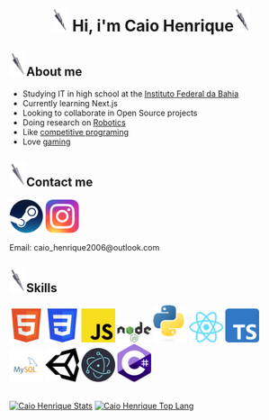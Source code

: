 <h1 align="center"><img width="30px" src="Coiled nail.png" /> Hi, i'm Caio Henrique<img width="30px" src="Coiled nail.png" /></h1>

<h2><img width="30px" src="Pure nail.png" />About me</h2>

- Studying IT in high school at the [Instituto Federal da Bahia](https://portal.ifba.edu.br/)
- Currently learning Next.js
- Looking to collaborate in Open Source projects
- Doing research on [Robotics](https://www.instagram.com/thearmengers?igsh=N3JwNGF2Z2FjcDFm)
- Like [competitive programing](https://codeforces.com/profile/Cakios)
- Love [gaming](https://steamcommunity.com/profiles/76561199191603747/)

<h2><img width="30px" src="Nail.png" />Contact me</h2>

<a href="https://steamcommunity.com/profiles/76561199191603747/"><img width="60px" src="https://raw.githubusercontent.com/caio-henrique2006/caio-henrique2006/main/Steam_icon_logo.svg" /></a>
<a href="https://www.instagram.com/caiohenrique1712?igsh=ODJwdzh6aGdsOWY="><img width="60px" src="https://raw.githubusercontent.com/caio-henrique2006/caio-henrique2006/main/Instagram_logo.svg" /></a>
<p>Email: caio_henrique2006@outlook.com</p>

<h2><img width="30px" src="Old nail.png" />Skills</h2>
<div>
<img width="60px" src="https://raw.githubusercontent.com/caio-henrique2006/caio-henrique2006/main/HTML5_Badge.svg" />
<img width="60px" src="https://raw.githubusercontent.com/caio-henrique2006/caio-henrique2006/main/CSS3_logo.svg" />
<img width="60px" src="https://raw.githubusercontent.com/caio-henrique2006/caio-henrique2006/main/Unofficial_JavaScript_logo_2.svg" />
<img width="60px" src="https://raw.githubusercontent.com/caio-henrique2006/caio-henrique2006/main/Node.js_logo.svg" />
<img width="60px" src="https://raw.githubusercontent.com/caio-henrique2006/caio-henrique2006/main/Python-logo-notext.svg" />
<img width="60px" src="https://raw.githubusercontent.com/caio-henrique2006/caio-henrique2006/main/React-icon.svg" />
<img width="60px" src="https://raw.githubusercontent.com/caio-henrique2006/caio-henrique2006/main/Typescript_logo_2020.svg" />
<img width="60px" src="https://raw.githubusercontent.com/caio-henrique2006/caio-henrique2006/main/mysql-logo-svgrepo-com.svg" />
<img width="60px" src="https://raw.githubusercontent.com/caio-henrique2006/caio-henrique2006/main/unity-svgrepo-com.svg" />
<img width="60px" src="https://raw.githubusercontent.com/caio-henrique2006/caio-henrique2006/main/Electron_Software_Framework_Logo.svg" />
<img width="60px" src="https://raw.githubusercontent.com/caio-henrique2006/caio-henrique2006/main/Logo_C_sharp.svg" />
</div>

<br>

[![Caio Henrique Stats](https://github-readme-stats.vercel.app/api?username=caio-henrique2006&theme=radical)](https://github.com/anuraghazra/github-readme-stats)
[![Caio Henrique Top Lang](https://github-readme-stats.vercel.app/api/top-langs/?username=caio-henrique2006&theme=radical&langs_count=6&layout=compact)](https://github.com/anuraghazra/github-readme-stats)
